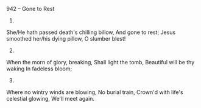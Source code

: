 942 – Gone to Rest


1.
She/He hath passed death's chilling billow,
And gone to rest;
Jesus smoothed her/his dying pillow,
O slumber blest!

2.
When the morn of glory, breaking,
Shall light the tomb,
Beautiful will be thy waking
In fadeless bloom;

3.
Where no wintry winds are blowing,
No burial train,
Crown'd with life's celestial glowing,
We'll meet again.
